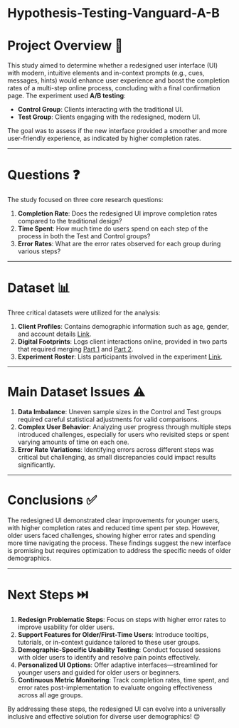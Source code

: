 # Hypothesis-Testing-Vanguard-A-B

# **Project Overview** 🚀  
This study aimed to determine whether a redesigned user interface (UI) with modern, intuitive elements and in-context prompts (e.g., cues, messages, hints) would enhance user experience and boost the completion rates of a multi-step online process, concluding with a final confirmation page. The experiment used **A/B testing**:  
- **Control Group**: Clients interacting with the traditional UI.  
- **Test Group**: Clients engaging with the redesigned, modern UI.  

The goal was to assess if the new interface provided a smoother and more user-friendly experience, as indicated by higher completion rates.  

---

# **Questions** ❓  
The study focused on three core research questions:  
1. **Completion Rate**: Does the redesigned UI improve completion rates compared to the traditional design?  
2. **Time Spent**: How much time do users spend on each step of the process in both the Test and Control groups?  
3. **Error Rates**: What are the error rates observed for each group during various steps?  

---

# **Dataset** 📊  
Three critical datasets were utilized for the analysis:  
1. **Client Profiles**: Contains demographic information such as age, gender, and account details [Link](https://github.com/data-bootcamp-v4/lessons/blob/main/5_6_eda_inf_stats_tableau/project/files_for_project/df_final_demo.txt).  
2. **Digital Footprints**: Logs client interactions online, provided in two parts that required merging [Part 1](https://github.com/data-bootcamp-v4/lessons/blob/main/5_6_eda_inf_stats_tableau/project/files_for_project/df_final_web_data_pt_1.txt) and [Part 2](https://github.com/data-bootcamp-v4/lessons/blob/main/5_6_eda_inf_stats_tableau/project/files_for_project/df_final_web_data_pt_2.txt).  
3. **Experiment Roster**: Lists participants involved in the experiment [Link](https://github.com/data-bootcamp-v4/lessons/blob/main/5_6_eda_inf_stats_tableau/project/files_for_project/df_final_experiment_clients.txt).  

---

# **Main Dataset Issues** ⚠️  
1. **Data Imbalance**: Uneven sample sizes in the Control and Test groups required careful statistical adjustments for valid comparisons.  
2. **Complex User Behavior**: Analyzing user progress through multiple steps introduced challenges, especially for users who revisited steps or spent varying amounts of time on each one.  
3. **Error Rate Variations**: Identifying errors across different steps was critical but challenging, as small discrepancies could impact results significantly.  

---

# **Conclusions** ✅  
The redesigned UI demonstrated clear improvements for younger users, with higher completion rates and reduced time spent per step. However, older users faced challenges, showing higher error rates and spending more time navigating the process. These findings suggest the new interface is promising but requires optimization to address the specific needs of older demographics.  

---

# **Next Steps** ⏭️  
1. **Redesign Problematic Steps**: Focus on steps with higher error rates to improve usability for older users.  
2. **Support Features for Older/First-Time Users**: Introduce tooltips, tutorials, or in-context guidance tailored to these user groups.  
3. **Demographic-Specific Usability Testing**: Conduct focused sessions with older users to identify and resolve pain points effectively.  
4. **Personalized UI Options**: Offer adaptive interfaces—streamlined for younger users and guided for older users or beginners.  
5. **Continuous Metric Monitoring**: Track completion rates, time spent, and error rates post-implementation to evaluate ongoing effectiveness across all age groups.  

By addressing these steps, the redesigned UI can evolve into a universally inclusive and effective solution for diverse user demographics! 😊  
